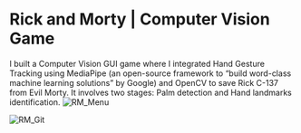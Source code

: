 # Rick and Morty | Computer Vision Game
I built a Computer Vision GUI game where I integrated Hand Gesture Tracking using MediaPipe (an open-source framework to “build word-class machine learning solutions” by Google) and OpenCV to save Rick C-137 from Evil Morty.   It involves two stages: Palm detection and Hand landmarks identification.
![RM_Menu](https://user-images.githubusercontent.com/48620898/166566332-b2ae39ce-4241-4e90-825f-07d7c7dbe916.png)


![RM_Git](https://user-images.githubusercontent.com/48620898/166566299-63c906e2-233f-48ec-9391-73d954d48fb4.png)
